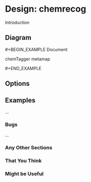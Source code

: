# Design: chemrecog

Introduction

## Diagram

#+BEGIN_EXAMPLE
	         Document

chemTagger          metamap

#+END_EXAMPLE



## 

## Options


## Examples

...

### Bugs

...

### Any Other Sections
### That You Think
### Might be Useful

